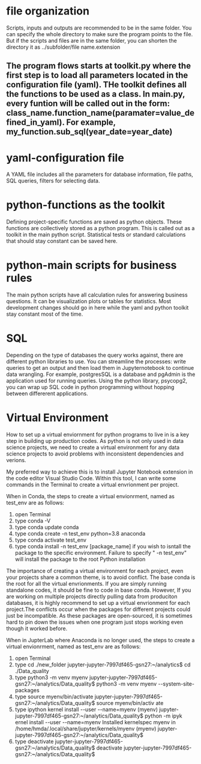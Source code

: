 # file organization
Scripts, inputs and outputs are recommended to be in the same folder. You can specify the whole directory to make sure the program points to the file. But if the scripts and files are in the same folder, you can shorten the directory it as ../subfolder/file name.extension
## The program flows starts at toolkit.py where the first step is to load all parameters located in the configuration file (yaml). THe toolkit defines all the functions to be used as a class. In main.py, every funtion will be called out in the form: class_name.function_name(paramater=value_defined_in_yaml). For example, my_function.sub_sql(year_date=year_date)
# yaml-configuration file
A YAML file includes all the parameters for database information, file paths, SQL queries, filters for selecting data.
# python-functions as the toolkit
Defining project-specific functions are saved as python objects. These functions are collectively stored as a python program. This is called out as a toolkit in the main python script. Statistical tests or standard calculations that should stay constant can be saved here.
# python-main scripts for business rules
The main python scripts have all calculation rules for answering business questions. It can be visualization plots or tables for statistics. Most development changes should go in here while the yaml and python toolkit stay constant most of the time. 

# SQL
Depending on the type of databases the query works against, there are different python libraries to use. You can streamline the processes: write queries to get an output and then load them in Jupyternotebook to continue data wrangling. For example, postgresSQL is a database and pgAdmin is the application used for running queries. Using the python library, psycopg2, you can wrap up SQL code in python programming without hopping between differerent applications.

# Virtual Environment
How to set up a virtual enviornment for python programs to live in is a key step in building up production codes. As python is not only used in data science projects, we need to create a virtual environment for any data science projects to avoid problems with inconsistent dependencies and verions.

My preferred way to achieve this is to install Jupyter Notebook extension in the code editor Visual Studio Code. Within this tool, I can write some commands in the Terminal to create a virtual envrionment per project.

When in Conda, the steps to create a virtual envionrment, named as test_env are as follows:
1. open Terminal
2. type conda -V
3. type conda update conda
4. type conda create -n test_env python=3.8 anaconda
5. type conda activate test_env
6. type conda install -n test_env [package_name] if you wish to isntall the package to the specific environment.  Failure to specify " -n test_env" will install the package to the root Python installation

The importance of creating a virtual environment for each project, even your projects share a common theme, is to avoid conflict. The base conda is the root for all the virtual envrionments. If you are simply running standalone codes, it should be fine to code in base conda. However, If you are working on multiple projects directly pulling data from produciton databases, it is highly recommend to set up a virtual envrionment for each project.The conflicts occur when the packages for different projects could just be incompatible. As these packages are open-sourced, it is sometimes hard to pin down the issues when one program just stops working even though it worked before. 

When in JupterLab where Anaconda is no longer used,  the steps to create a virtual envionrment, named as test_env are as follows:
1. open Terminal
2. type cd ./new_folder
jupyter-jupyter-7997df465-gsn27:~/analytics$ cd ./Data_quality
3. type python3 -m venv myenv
jupyter-jupyter-7997df465-gsn27:~/analytics/Data_quality$ python3 -m venv myenv 
--system-site-packages
4. type source myenv/bin/activate
jupyter-jupyter-7997df465-gsn27:~/analytics/Data_quality$ source myenv/bin/activ
ate
5. type ipython kernel install --user --name=myenv (myenv) jupyter-jupyter-7997df465-gsn27:~/analytics/Data_quality$ python -m ipyk
ernel install --user --name=myenv
Installed kernelspec myenv in /home/hmda/.local/share/jupyter/kernels/myenv
(myenv) jupyter-jupyter-7997df465-gsn27:~/analytics/Data_quality$
6. type deactivate
jupyter-jupyter-7997df465-gsn27:~/analytics/Data_quality$ deactivate
jupyter-jupyter-7997df465-gsn27:~/analytics/Data_quality$
